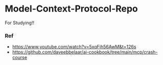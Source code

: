 # Model-Context-Protocol-Repo
For Studying!!

### Ref
- https://www.youtube.com/watch?v=5xqFjh56AwM&t=126s
- https://github.com/daveebbelaar/ai-cookbook/tree/main/mcp/crash-course